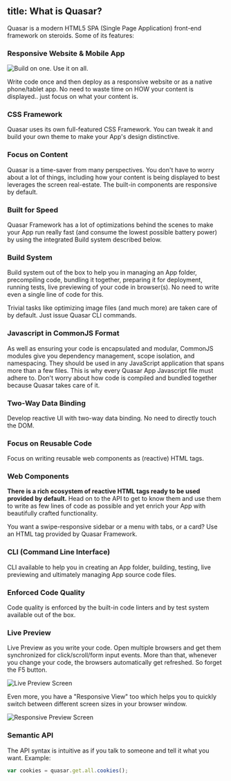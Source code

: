 title: What is Quasar?
---
Quasar is a modern HTML5 SPA (Single Page Application) front-end framework on steroids.
Some of its features:

### Responsive Website & Mobile App
<input type="hidden" class="demo-point" data-page="parallax">

![Build on one. Use it on all.](/images/responsive-banner.png "Build on one. Use it on all.")

Write code once and then deploy as a responsive website or as a native phone/tablet app. No need to waste time on HOW your content is displayed.. just focus on what your content is.


### CSS Framework
<input type="hidden" class="demo-point" data-page="buttons">

Quasar uses its own full-featured CSS Framework. You can tweak it and build your own theme to make your App's design distinctive.

### Focus on Content
<input type="hidden" class="demo-point" data-page="fab">

Quasar is a time-saver from many perspectives. You don't have to worry about a lot of things, including how your content is being displayed to best leverages the screen real-estate. The built-in components are responsive by default.

### Built for Speed
<input type="hidden" class="demo-point" data-page="list">

Quasar Framework has a lot of optimizations behind the scenes to make your App run really fast (and consume the lowest possible battery power) by using the integrated Build system described below.

### Build System
Build system out of the box to help you in managing an App folder, precompiling code, bundling it together, preparing it for deployment, running tests, live previewing of your code in browser(s). No need to write even a single line of code for this.

Trivial tasks like optimizing image files (and much more) are taken care of by default. Just issue Quasar CLI commands.

### Javascript in CommonJS Format
As well as ensuring your code is encapsulated and modular, CommonJS modules give you dependency management, scope isolation, and namespacing. They should be used in any JavaScript application that spans more than a few files. This is why every Quasar App Javascript file must adhere to. Don't worry about how code is compiled and bundled together because Quasar takes care of it.

### Two-Way Data Binding
Develop reactive UI with two-way data binding. No need to directly touch the DOM.

### Focus on Reusable Code
Focus on writing reusable web components as (reactive) HTML tags.

### Web Components
**There is a rich ecosystem of reactive HTML tags ready to be used provided by default.** Head on to the API to get to know them and use them to write as few lines of code as possible and yet enrich your App with beautifully crafted functionality.

You want a swipe-responsive sidebar or a menu with tabs, or a card? Use an HTML tag provided by Quasar Framework.

### CLI (Command Line Interface)
CLI available to help you in creating an App folder, building, testing, live previewing and ultimately managing App source code files.

### Enforced Code Quality
Code quality is enforced by the built-in code linters and by test system available out of the box.

### Live Preview
Live Preview as you write your code. Open multiple browsers and get them synchronized for click/scroll/form input events. More than that, whenever you change your code, the browsers automatically get refreshed. So forget the F5 button.

![Live Preview Screen](/images/preview-1.png "Live Preview Screen")

Even more, you have a "Responsive View" too which helps you to quickly switch between different screen sizes in your browser window.

![Responsive Preview Screen](/images/preview-2.png "Responsive Preview Screen")

### Semantic API
The API syntax is intuitive as if you talk to someone and tell it what you want. Example:
``` js
var cookies = quasar.get.all.cookies();
```
